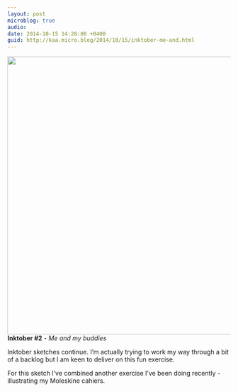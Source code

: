 ```yaml
---
layout: post
microblog: true
audio: 
date: 2014-10-15 14:28:00 +0400
guid: http://kaa.micro.blog/2014/10/15/inktober-me-and.html
---
```

<img src="https://www.kaa.bz/uploads/2018/b807abcc4d.jpg" alt="" width="840" height="627" class="alignnone size-full wp-image-367" /><strong>Inktober #2</strong> - <em>Me and my buddies</em>

Inktober sketches continue. I’m actually trying to work my way through a bit of a backlog but I am keen to deliver on this fun exercise.

For this sketch I’ve combined another exercise I’ve been doing recently - illustrating my Moleskine cahiers.

